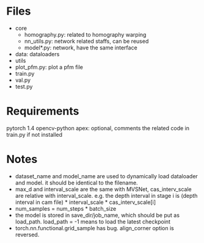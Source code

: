 # Files
- core
  - homography.py: related to homography warping
  - nn_utils.py: network related staffs, can be reused
  - model*.py: network, have the same interface
- data: dataloaders
- utils
- plot_pfm.py: plot a pfm file
- train.py
- val.py
- test.py

# Requirements
pytorch 1.4
opencv-python
apex: optional, comments the related code in train.py if not installed

# Notes
- dataset_name and model_name are used to dynamically load dataloader and model. it should be identical to the filename. 
- max_d and interval_scale are the same with MVSNet, cas_interv_scale are relative with interval_scale. e.g. the depth interval in stage i is (depth interval in cam file) * interval_scale * cas_interv_scale[i]
- num_samples = num_steps * batch_size
- the model is stored in save_dir/job_name, which should be put as load_path. load_path = -1 means to load the latest checkpoint
- torch.nn.functional.grid_sample has bug. align_corner option is reversed. 
